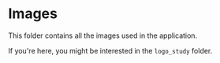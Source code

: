 # Images

This folder contains all the images used in the application.

If you're here, you might be interested in the `logo_study` folder.